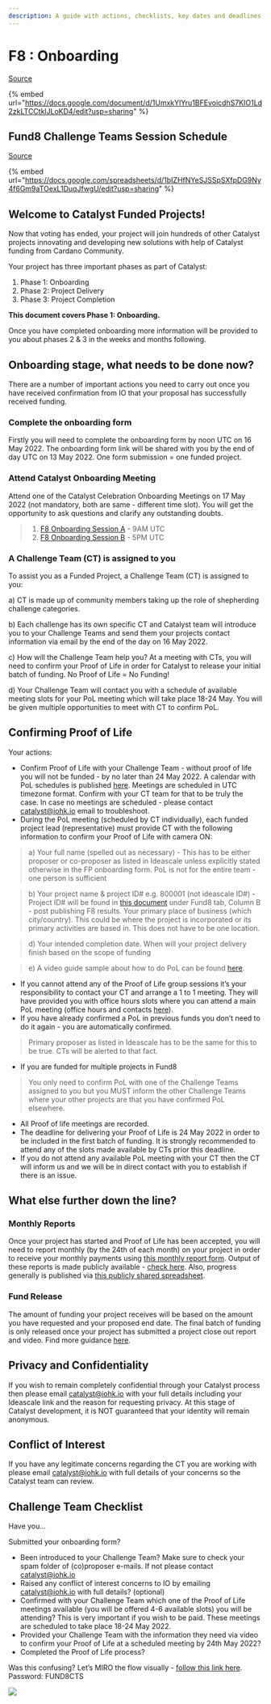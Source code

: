 ```yaml
---
description: A guide with actions, checklists, key dates and deadlines
---
```


# F8 : Onboarding

[Source](https://docs.google.com/document/d/1UmxkYlYru1BFEvoicdhS7KIO1Ld2zkLTCCtklJLoKD4/edit?usp=sharing)

{% embed url="https://docs.google.com/document/d/1UmxkYlYru1BFEvoicdhS7KIO1Ld2zkLTCCtklJLoKD4/edit?usp=sharing" %}

## Fund8 Challenge Teams Session Schedule

[Source](https://docs.google.com/spreadsheets/d/1bIZHfNYeSJSSpSXfpDG9Ny4f6Gm9aTOexL1DuqJfwgU/edit?usp=sharing)

{% embed url="https://docs.google.com/spreadsheets/d/1bIZHfNYeSJSSpSXfpDG9Ny4f6Gm9aTOexL1DuqJfwgU/edit?usp=sharing" %}

## Welcome to Catalyst Funded Projects!&#x20;

Now that voting has ended, your project will join hundreds of other Catalyst projects innovating and developing new solutions with help of Catalyst funding from Cardano Community.

Your project has three important phases as part of Catalyst:

1. Phase 1: Onboarding
2. Phase 2: Project Delivery
3. Phase 3: Project Completion

**This document covers Phase 1: Onboarding.**

Once you have completed onboarding more information will be provided to you about phases 2 & 3 in the weeks and months following.

## Onboarding stage, what needs to be done now?

There are a number of important actions you need to carry out once you have received confirmation from IO that your proposal has successfully received funding.

### Complete the onboarding form

Firstly you will need to complete the onboarding form by noon UTC on 16 May 2022. The onboarding form link will be shared with you by the end of day UTC on 13 May 2022. One form submission = one funded project.

### Attend Catalyst Onboarding Meeting

Attend one of the Catalyst Celebration Onboarding Meetings on 17 May 2022 (not mandatory, both are same - different time slot). You will get the opportunity to ask questions and clarify any outstanding doubts.

> 1. [F8 Onboarding Session A](https://bit.ly/F8-Onboarding-A) - 9AM UTC
> 2. [F8 Onboarding Session B](https://bit.ly/F8-Onboarding-B) - 5PM UTC

### A Challenge Team (CT) is assigned to you

To assist you as a Funded Project, a Challenge Team (CT) is assigned to you:

a) CT is made up of community members taking up the role of shepherding challenge categories.

b) Each challenge has its own specific CT and Catalyst team will introduce you to your Challenge Teams and send them your projects contact information via email by the end of the day on 16 May 2022.

c) How will the Challenge Team help you? At a meeting with CTs, you will need to confirm your Proof of Life in order for Catalyst to release your initial batch of funding. No Proof of Life = No Funding!

d) Your Challenge Team will contact you with a schedule of available meeting slots for your PoL meeting which will take place 18-24 May. You will be given multiple opportunities to meet with CT to confirm PoL.

## Confirming Proof of Life

Your actions:

* Confirm Proof of Life with your Challenge Team - without proof of life you will not be funded - by no later than 24 May 2022. A calendar with PoL schedules is published [here](https://docs.google.com/spreadsheets/u/2/d/1bIZHfNYeSJSSpSXfpDG9Ny4f6Gm9aTOexL1DuqJfwgU/edit). Meetings are scheduled in UTC timezone format. Confirm with your CT team for that to be truly the case. In case no meetings are scheduled - please contact [catalyst@iohk.io](mailto:catalyst@iohk.io) email to troubleshoot.
* During the PoL meeting (scheduled by CT individually), each funded project lead (representative) must provide CT with the following information to confirm your Proof of Life with camera ON:

> a) Your full name (spelled out as necessary) - This has to be either proposer or co-proposer as listed in Ideascale unless explicitly stated otherwise in the FP onboarding form. PoL is not for the entire team - one person is sufficient

> b) Your project name & project ID# e.g. 800001 (not ideascale ID#) - Project ID# will be found in [this document](https://bit.ly/FundedProjectsReporting) under Fund8 tab, Column B - post publishing F8 results. Your primary place of business (which city/country). This could be where the project is incorporated or its primary activities are based in. This does not have to be one location.

> d) Your intended completion date. When will your project delivery finish based on the scope of funding

> e) A video guide sample about how to do PoL can be found [here](https://drive.google.com/drive/u/2/folders/15935ULjwPPHj-Ktzn3Gdai\_MPuK3K3Tb?pli=1).

* If you cannot attend any of the Proof of Life group sessions it’s your responsibility to contact your CT and arrange a 1 to 1 meeting. They will have provided you with office hours slots where you can attend a main PoL meeting (office hours and contacts [here](https://docs.google.com/spreadsheets/u/2/d/1bIZHfNYeSJSSpSXfpDG9Ny4f6Gm9aTOexL1DuqJfwgU/edit)).
* If you have already confirmed a PoL in previous funds you don’t need to do it again - you are automatically confirmed.

> Primary proposer as listed in Ideascale has to be the same for this to be true. CTs will be alerted to that fact.

* If you are funded for multiple projects in Fund8

> You only need to confirm PoL with one of the Challenge Teams assigned to you but you MUST inform the other Challenge Teams where your other projects are that you have confirmed PoL elsewhere.

* All Proof of life meetings are recorded.
* The deadline for delivering your Proof of Life is 24 May 2022 in order to be included in the first batch of funding. It is strongly recommended to attend any of the slots made available by CTs prior this deadline.
* If you do not attend any available PoL meeting with your CT then the CT will inform us and we will be in direct contact with you to establish if there is an issue.

## What else further down the line?

### Monthly Reports

Once your project has started and Proof of Life has been accepted, you will need to report monthly (by the 24th of each month) on your project in order to receive your monthly payments using [this monthly report form](https://bit.ly/CatalystMonthlyReport). Output of these reports is made publicly available - [check here](https://bit.ly/Funded-Projects-Reports). Also, progress generally is published via [this publicly shared spreadsheet](https://bit.ly/FundedProjectsReporting).

### Fund Release

The amount of funding your project receives will be based on the amount you have requested and your proposed end date. The final batch of funding is only released once your project has submitted a project close out report and video. Find more guidance [here](https://drive.google.com/drive/folders/1SSW2afDX5w30aTZYF3p7o7rLUep7v0TJ).

## Privacy and Confidentiality

If you wish to remain completely confidential through your Catalyst process then please email [catalyst@iohk.io](mailto:catalyst@iohk.io) with your full details including your Ideascale link and the reason for requesting privacy. At this stage of Catalyst development, it is NOT guaranteed that your identity will remain anonymous.

## Conflict of Interest

If you have any legitimate concerns regarding the CT you are working with please email [catalyst@iohk.io](mailto:catalyst@iohk.io) with full details of your concerns so the Catalyst team can review.

## Challenge Team Checklist

Have you…

Submitted your onboarding form?

* Been introduced to your Challenge Team? Make sure to check your spam folder of (co)proposer e-mails. If not please contact [catalyst@iohk.io](mailto:catalyst@iohk.io)
* Raised any conflict of interest concerns to IO by emailing [catalyst@iohk.io](mailto:catalyst@iohk.io) with full details? (optional)
* Confirmed with your Challenge Team which one of the Proof of Life meetings available (you will be offered 4-6 available slots) you will be attending? This is very important if you wish to be paid. These meetings are scheduled to take place 18-24 May 2022.
* Provided your Challenge Team with the information they need via video to confirm your Proof of Life at a scheduled meeting by 24th May 2022?
* Completed the Proof of Life process?

Was this confusing? Let’s MIRO the flow visually - [follow this link here](https://miro.com/app/board/uXjVO4r7A\_c=/?share\_link\_id=197153595159). Password: FUND8CTS

![](https://lh3.googleusercontent.com/0w5O1OauUg8Z4u3Ezw4gRB7EDZ21WPjNvCFl9NoeKH10AQjv8ws5ACXAz7YfujxxqFDnfOeWQAMu-Ld53dCiValnuPCqlB2sEqsr1H80ZI9Ay0\_EOuBEiaT1S8NbkOHeJfp5u4f1OTCuNcpXMw)
